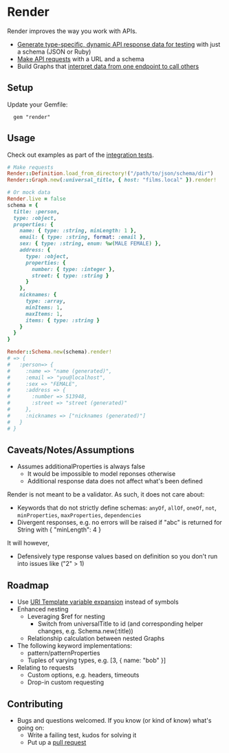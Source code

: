 # Render

Render improves the way you work with APIs.

* [Generate type-specific, dynamic API response data for testing](spec/integration/render/schema_spec.rb) with just a schema (JSON or Ruby)
* [Make API requests](spec/integration/render/graph_spec.rb) with a URL and a schema
* Build Graphs that [interpret data from one endpoint to call others](spec/integration/render/nested_graph_spec.rb)

## Setup

Update your Gemfile:

      gem "render"

## Usage

Check out examples as part of the [integration tests](spec/integration/render).

```ruby
# Make requests
Render::Definition.load_from_directory!("/path/to/json/schema/dir")
Render::Graph.new(:universal_title, { host: "films.local" }).render!

# Or mock data
Render.live = false
schema = {
  title: :person,
  type: :object,
  properties: {
    name: { type: :string, minLength: 1 },
    email: { type: :string, format: :email },
    sex: { type: :string, enum: %w(MALE FEMALE) },
    address: {
      type: :object,
      properties: {
        number: { type: :integer },
        street: { type: :string }
      }
    },
    nicknames: {
      type: :array,
      minItems: 1,
      maxItems: 1,
      items: { type: :string }
    }
  }
}

Render::Schema.new(schema).render!
# => {
#   :person=> {
#     :name => "name (generated)",
#     :email => "you@localhost",
#     :sex => "FEMALE",
#     :address => {
#       :number => 513948,
#       :street => "street (generated)"
#     },
#     :nicknames => ["nicknames (generated)"]
#   }
# }
```

## Caveats/Notes/Assumptions

- Assumes additionalProperties is always false
  - It would be impossible to model reponses otherwise
  - Additional response data does not affect what's been defined

Render is not meant to be a validator. As such, it does not care about:

  - Keywords that do not strictly define schemas: `anyOf`, `allOf`, `oneOf`, `not`, `minProperties`, `maxProperties`, `dependencies`
  - Divergent responses, e.g. no errors will be raised if "abc" is returned for String with { "minLength": 4 }

It will however,

  - Defensively type response values based on definition so you don't run into issues like ("2" > 1)

## Roadmap

- Use [URI Template variable expansion]("http://tools.ietf.org/html/rfc6570") instead of symbols
- Enhanced nesting
  - Leveraging $ref for nesting
    - Switch from universalTitle to id (and corresponding helper changes, e.g. Schema.new(:title))
  - Relationship calculation between nested Graphs
- The following keyword implementations:
  - pattern/patternProperties
  - Tuples of varying types, e.g. [3, { name: "bob" }]
- Relating to requests
  - Custom options, e.g. headers, timeouts
  - Drop-in custom requesting

## Contributing

* Bugs and questions welcomed. If you know (or kind of know) what's going on:
  * Write a failing test, kudos for solving it
  * Put up a [pull request](https://help.github.com/articles/using-pull-requests)
